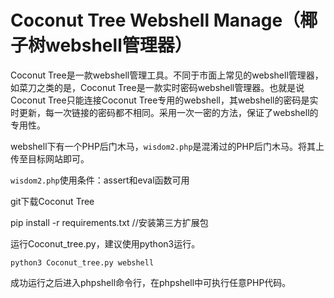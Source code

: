 # Coconut Tree Webshell Manage（椰子树webshell管理器）

Coconut Tree是一款webshell管理工具。不同于市面上常见的webshell管理器，如菜刀之类的是，Coconut Tree是一款实时密码webshell管理器。也就是说Coconut Tree只能连接Coconut Tree专用的webshell，其webshell的密码是实时更新，每一次链接的密码都不相同。采用一次一密的方法，保证了webshell的专用性。


webshell下有一个PHP后门木马，`wisdom2.php`是混淆过的PHP后门木马。将其上传至目标网站即可。

`wisdom2.php`使用条件：assert和eval函数可用

git下载Coconut Tree

pip install -r requirements.txt   //安装第三方扩展包

运行Coconut_tree.py，建议使用python3运行。

`python3 Coconut_tree.py webshell`

成功运行之后进入phpshell命令行，在phpshell中可执行任意PHP代码。
